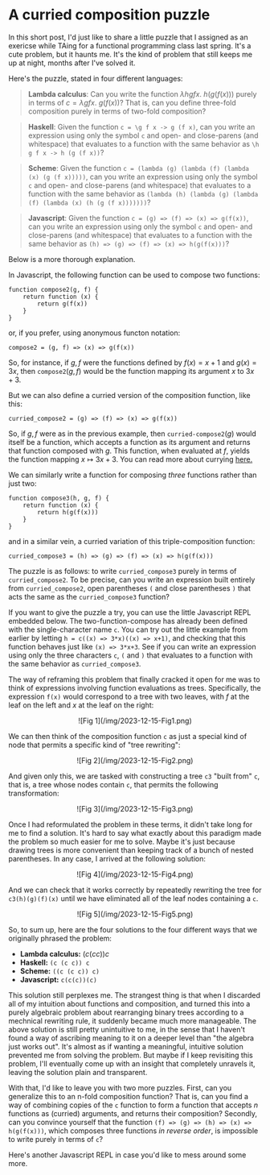 <link rel="stylesheet" href="/css/repl.css">
<script type="text/javascript" src="/js/repl.js"></script>

# A curried composition puzzle

In this short post, I'd just like to share a little puzzle that I assigned as an exericse while TAing for a functional programming class last spring. It's a cute problem, but it haunts me. It's the kind of problem that still keeps me up at night, months after I've solved it.

Here's the puzzle, stated in four different languages:

> **Lambda calculus**: Can you write the function $\lambda hgfx. ~ h(g(f(x)))$ purely in terms of $c = \lambda gfx. ~ g(f(x))$? That is, can you define three-fold composition purely in terms of two-fold composition?

> **Haskell**: Given the function `c = \g f x -> g (f x)`, can you write an expression using only the symbol `c` and open- and close-parens (and whitespace) that evaluates to a function with the same behavior as `\h g f x -> h (g (f x))`?

> **Scheme**: Given the function `c = (lambda (g) (lambda (f) (lambda (x) (g (f x)))))`, can you write an expression using only the symbol `c` and open- and close-parens (and whitespace) that evaluates to a function with the same behavior as `(lambda (h) (lambda (g) (lambda (f) (lambda (x) (h (g (f x)))))))`?

> **Javascript**: Given the function `c = (g) => (f) => (x) => g(f(x))`, can you write an expression using only the symbol `c` and open- and close-parens (and whitespace) that evaluates to a function with the same behavior as `(h) => (g) => (f) => (x) => h(g(f(x)))`?

Below is a more thorough explanation.

In Javascript, the following function can be used to compose two functions:

<div class="code"><pre><code>function compose2(g, f) {
    return function (x) {
        return g(f(x))
    }
}
</code></pre></div>

or, if you prefer, using anonymous functon notation:

<div class="code"><pre><code>compose2 = (g, f) => (x) => g(f(x))
</code></pre></div>

So, for instance, if $g,f$ were the functions defined by $f(x) = x+1$ and $g(x)=3x$, then $\texttt{compose2}(g,f)$ would be the function mapping its argument $x$ to $3x+3$.

But we can also define a curried version of the composition function, like this:

<div class="code"><pre><code>curried_compose2 = (g) => (f) => (x) => g(f(x))
</code></pre></div>

So, if $g,f$ were as in the previous example, then $\texttt{curried-compose2}(g)$ would itself be a function, which accepts a function as its argument and returns that function composed with $g$. This function, when evaluated at $f$, yields the function mapping $x\mapsto 3x+3$. You can read more about currying [here.](https://en.wikipedia.org/wiki/Currying)

We can similarly write a function for composing *three* functions rather than just two:

<div class="code"><pre><code>function compose3(h, g, f) {
    return function (x) {
        return h(g(f(x)))
    }
}
</code></pre></div>

and in a similar vein, a curried variation of this triple-composition function:

<div class="code"><pre><code>curried_compose3 = (h) => (g) => (f) => (x) => h(g(f(x)))
</code></pre></div>

The puzzle is as follows: to write `curried_compose3` purely in terms of `curried_compose2`. To be precise, can you write an expression built entirely from `curried_compose2`, open parentheses `(` and close parentheses `)` that acts the same as the `curried_compose3` function?

If you want to give the puzzle a try, you can use the little Javascript REPL embedded below. The two-function-compose has already been defined with the single-character name `c`. You can try out the little example from earlier by letting `h = c((x) => 3*x)((x) => x+1)`, and checking that this function behaves just like `(x) => 3*x+3`. See if you can write an expression using only the three characters `c`, `(` and `)` that evaluates to a function with the same behavior as `curried_compose3`.

<center>
<div id="repl-1" class="center repl"></div>
</center>

The way of reframing this problem that finally cracked it open for me was to think of expressions involving function evaluations as trees. Specifically, the expression `f(x)` would correspond to a tree with two leaves, with $f$ at the leaf on the left and $x$ at the leaf on the right:

<center>
![Fig 1](/img/2023-12-15-Fig1.png)
</center>

We can then think of the composition function `c` as just a special kind of node that permits a specific kind of "tree rewriting":

<center>
![Fig 2](/img/2023-12-15-Fig2.png)
</center>

And given only this, we are tasked with constructing a tree `c3` "built from" `c`, that is, a tree whose nodes contain `c`, that permits the following transformation:

<center>
![Fig 3](/img/2023-12-15-Fig3.png)
</center>

Once I had reformulated the problem in these terms, it didn't take long for me to find a solution. It's hard to say what exactly about this paradigm made the problem so much easier for me to solve. Maybe it's just because drawing trees is more convenient than keeping track of a bunch of nested parentheses. In any case, I arrived at the following solution:

<center>
![Fig 4](/img/2023-12-15-Fig4.png)
</center>

And we can check that it works correctly by repeatedly rewriting the tree for `c3(h)(g)(f)(x)` until we have eliminated all of the leaf nodes containing a `c`.

<center>
![Fig 5](/img/2023-12-15-Fig5.png)
</center>

So, to sum up, here are the four solutions to the four different ways that we originally phrased the problem:

- **Lambda calculus:** $(c(cc))c$
- **Haskell:** `(c (c c)) c`
- **Scheme:** `((c (c c)) c)`
- **Javascript:** `c(c(c))(c)`

This solution still perplexes me. The strangest thing is that when I discarded all of my intuition about functions and composition, and turned this into a purely algebraic problem about rearranging binary trees according to a mechnical rewriting rule, it suddenly became much more manageable. The above solution is still pretty unintuitive to me, in the sense that I haven't found a way of ascribing meaning to it on a deeper level than "the algebra just works out". It's almost as if wanting a meaningful, intuitive solution prevented me from solving the problem. But maybe if I keep revisiting this problem, I'll eventually come up with an insight that completely unravels it, leaving the solution plain and transparent.

With that, I'd like to leave you with two more puzzles. First, can you generalize this to an n-fold composition function? That is, can you find a way of combining copies of the `c` function to form a function that accepts $n$ functions as (curried) arguments, and returns their composition? Secondly, can you convince yourself that the function `(f) => (g) => (h) => (x) => h(g(f(x)))`, which composes three functions *in reverse order*, is impossible to write purely in terms of `c`?

Here's another Javascript REPL in case you'd like to mess around some more.

<center>
<div id="repl-2" class="center repl"></div>
</center>

<script>
    c = (g) => (f) => (x) => g(f(x));

    buildREPL(1, "Enter some Javascript code below.", "> ");
    buildREPL(2, "Enter some Javascript code below.", "> ");
    replrun = (n, strin) => {
        putLineToREPL(`> ${strin}`, n);
        try {
            putLineToREPL(eval(strin), n);
        } catch (err) {
            putLineToREPL(err, n);
        }
    };
    registerREPL(replrun, 1);
    registerREPL(replrun, 2);
</script>
